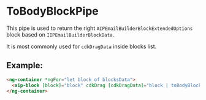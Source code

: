 # ToBodyBlockPipe

This pipe is used to return the right `AIPEmailBuilderBlockExtendedOptions` block based on `IIPEmailBuilderBlockData`.&#x20;

It is most commonly used for `cdkDragData` inside blocks list.

## **Example:**

```html
<ng-container *ngFor="let block of blocksData">
  <aip-block [block]="block" cdkDrag [cdkDragData]="block | toBodyBlock"></aip-block>
</ng-container>
```
